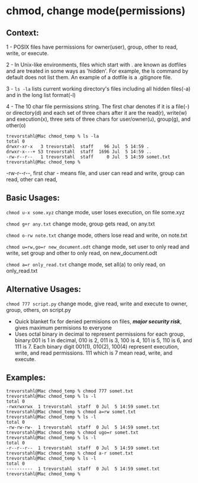 # chmod, change mode(permissions)

## Context: 

1 - POSIX files have permissions for owner(user), group, other to read, write, or execute.

2 - In Unix-like environments, files which start with . are known as dotfiles and are treated in some ways as 'hidden'. For example, the ls command by default does not list them. An example of a dotfile is a .gitignore file.

3 - ```ls -la``` lists current working directory's files including all hidden files(-a) and in the long list format(-l)

4 - The 10 char file permissions string. The first char denotes if it is a file(-) or directory(d) and each set of three chars after it are the read(r), write(w) and execution(x), three sets of three chars for user/owner(u), group(g), and other(o)
```
trevorstahl@Mac chmod_temp % ls -la
total 0
drwxr-xr-x   3 trevorstahl  staff    96 Jul  5 14:59 .
drwxr-x---+ 53 trevorstahl  staff  1696 Jul  5 14:59 ..
-rw-r--r--   1 trevorstahl  staff     0 Jul  5 14:59 somet.txt
trevorstahl@Mac chmod_temp %
```
-rw-r--r--, first char - means file, and user can read and write, group can read, other can read,


## Basic Usages:

```chmod u-x some.xyz``` change mode, user loses execution, on file some.xyz

```chmod g+r any.txt``` change mode, group gets read, on any.txt

```chmod o-rw note.txt``` change mode, others lose read and write, on note.txt

```chmod u=rw,go=r new_document.odt``` change mode, set user to only read and write, set group and other to only read, on new_document.odt

```chmod a=r only_read.txt``` change mode, set all(a) to only read, on only_read.txt



## Alternative Usages:

```chmod 777 script.py``` change mode, give read, write and execute to owner, group, others, on script.py
* Quick blanket fix for denied permisions on files, ***major security risk***, gives maximum permisions to everyone
* Uses octal binary in decimal to represent permissions for each group, binary:001 is 1 in decimal, 010 is 2, 011 is 3, 100 is 4, 101 is 5, 110 is 6, and 111 is 7. Each binary digit 001(1), 010(2), 100(4) represent execution, write, and read permissions. 111 which is 7 mean read, write, and execute.


## Examples:

```
trevorstahl@Mac chmod_temp % chmod 777 somet.txt 
trevorstahl@Mac chmod_temp % ls -l               
total 0
-rwxrwxrwx  1 trevorstahl  staff  0 Jul  5 14:59 somet.txt
trevorstahl@Mac chmod_temp % chmod a=rw somet.txt 
trevorstahl@Mac chmod_temp % ls -l               
total 0
-rw-rw-rw-  1 trevorstahl  staff  0 Jul  5 14:59 somet.txt
trevorstahl@Mac chmod_temp % chmod ugo=r somet.txt 
trevorstahl@Mac chmod_temp % ls -l                
total 0
-r--r--r--  1 trevorstahl  staff  0 Jul  5 14:59 somet.txt
trevorstahl@Mac chmod_temp % chmod a-r somet.txt
trevorstahl@Mac chmod_temp % ls -l              
total 0
----------  1 trevorstahl  staff  0 Jul  5 14:59 somet.txt
trevorstahl@Mac chmod_temp % 
```
